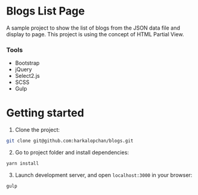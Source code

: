 # Blogs List Page

A sample project to show the list of blogs from the JSON data file and display to page. This project is using the concept of HTML Partial View.

### Tools

- Bootstrap
- jQuery
- Select2.js
- SCSS
- Gulp

# Getting started

1. Clone the project:
 ```bash
 git clone git@github.com:harkalopchan/blogs.git
 ```

2. Go to project folder and install dependencies:
 ```bash
 yarn install
 ```
 
3. Launch development server, and open `localhost:3000` in your browser:
 ```bash
 gulp
 ```